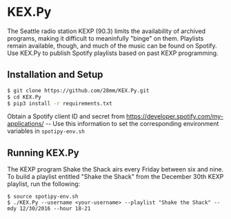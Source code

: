 # KEX.Py

The Seattle radio station KEXP (90.3) limits the availability of archived programs, making it difficult to meaninfully "binge" on them. Playlists remain available, though, and much of the music can be found on Spotify. Use KEX.Py to publish Spotify playlists based on past KEXP programming.

## Installation and Setup

```bash
$ git clone https://github.com/28mm/KEX.Py.git
$ cd KEX.Py
$ pip3 install -r requirements.txt
```

Obtain a Spotify client ID and secret from https://developer.spotify.com/my-applications/ -- Use this information to set the corresponding environment variables in ```spotipy-env.sh```

## Running KEX.Py

The KEXP program Shake the Shack airs every Friday between six and nine. To build a playlist entitled "Shake the Shack" from the December 30th KEXP playlist, run the following:

```
$ source spotipy-env.sh
$ ./KEX.Py --username <your-username> --playlist "Shake the Shack" --mdy 12/30/2016 --hour 18-21
```


